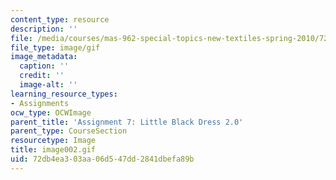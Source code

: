 ```yaml
---
content_type: resource
description: ''
file: /media/courses/mas-962-special-topics-new-textiles-spring-2010/72db4ea303aa06d547dd2841dbefa89b_image002.gif
file_type: image/gif
image_metadata:
  caption: ''
  credit: ''
  image-alt: ''
learning_resource_types:
- Assignments
ocw_type: OCWImage
parent_title: 'Assignment 7: Little Black Dress 2.0'
parent_type: CourseSection
resourcetype: Image
title: image002.gif
uid: 72db4ea3-03aa-06d5-47dd-2841dbefa89b
---
```

